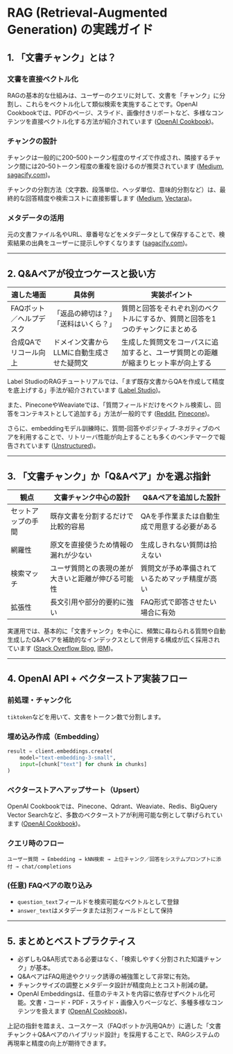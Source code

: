 # RAG (Retrieval-Augmented Generation) の実践ガイド

## 1. 「文書チャンク」とは？

### 文書を直接ベクトル化

RAGの基本的な仕組みは、ユーザーのクエリに対して、文書を「チャンク」に分割し、これらをベクトル化して類似検索を実施することです。OpenAI Cookbookでは、PDFのページ、スライド、画像付きリポートなど、多様なコンテンツを直接ベクトル化する方法が紹介されています ([OpenAI Cookbook](https://cookbook.openai.com/))。

### チャンクの設計

チャンクは一般的に200–500トークン程度のサイズで作成され、隣接するチャンク間には20–50トークン程度の重複を設けるのが推奨されています ([Medium](https://medium.com/), [sagacify.com](https://sagacify.com/))。

チャンクの分割方法（文字数、段落単位、ヘッダ単位、意味的分割など）は、最終的な回答精度や検索コストに直接影響します ([Medium](https://medium.com/), [Vectara](https://vectara.com/))。

### メタデータの活用

元の文書ファイル名やURL、章番号などをメタデータとして保存することで、検索結果の出典をユーザーに提示しやすくなります ([sagacify.com](https://sagacify.com/))。

---

## 2. Q&Aペアが役立つケースと扱い方


| 適した場面              | 具体例                                    | 実装ポイント                                                                       |
| ----------------------- | ----------------------------------------- | ---------------------------------------------------------------------------------- |
| FAQボット／ヘルプデスク | 「返品の締切は？」「送料はいくら？」      | 質問と回答をそれぞれ別のベクトルにするか、質問と回答を1つのチャンクにまとめる      |
| 合成QAでリコール向上    | ドメイン文書からLLMに自動生成させた疑問文 | 生成した質問文をコーパスに追加すると、ユーザ質問との距離が縮まりヒット率が向上する |

Label StudioのRAGチュートリアルでは、「まず既存文書からQAを作成して精度を底上げする」手法が紹介されています ([Label Studio](https://labelstud.io/))。

また、PineconeやWeaviateでは、「質問フィールドだけをベクトル検索し、回答をコンテキストとして追加する」方法が一般的です ([Reddit](https://reddit.com/), [Pinecone](https://pinecone.io/))。

さらに、embeddingモデル訓練時に、質問-回答やポジティブ-ネガティブのペアを利用することで、リトリーバ性能が向上することも多くのベンチマークで報告されています ([Unstructured](https://unstructured.io/))。

---

## 3. 「文書チャンク」か「Q&Aペア」かを選ぶ指針


| 観点               | 文書チャンク中心の設計                             | Q&Aペアを追加した設計                          |
| ------------------ | -------------------------------------------------- | ---------------------------------------------- |
| セットアップの手間 | 既存文書を分割するだけで比較的容易                 | QAを手作業または自動生成で用意する必要がある   |
| 網羅性             | 原文を直接使うため情報の漏れが少ない               | 生成しきれない質問は拾えない                   |
| 検索マッチ         | ユーザ質問との表現の差が大きいと距離が伸びる可能性 | 質問文が予め準備されているためマッチ精度が高い |
| 拡張性             | 長文引用や部分的要約に強い                         | FAQ形式で即答させたい場合に有効                |

実運用では、基本的に「文書チャンク」を中心に、頻繁に尋ねられる質問や自動生成したQ&Aペアを補助的なインデックスとして併用する構成が広く採用されています ([Stack Overflow Blog](https://stackoverflow.blog/), [IBM](https://ibm.com/))。

---

## 4. OpenAI API + ベクターストア実装フロー

### 前処理・チャンク化

`tiktoken`などを用いて、文書をトークン数で分割します。

### 埋め込み作成（Embedding）

```python
result = client.embeddings.create(
    model="text-embedding-3-small",
    input=[chunk["text"] for chunk in chunks]
)
```

### ベクターストアへアップサート（Upsert）

OpenAI Cookbookでは、Pinecone、Qdrant、Weaviate、Redis、BigQuery Vector Searchなど、多数のベクターストアが利用可能な例として挙げられています ([OpenAI Cookbook](https://cookbook.openai.com/))。

### クエリ時のフロー

```
ユーザー質問 → Embedding → kNN検索 → 上位チャンク／回答をシステムプロンプトに添付 → chat/completions
```

### (任意) FAQペアの取り込み

* `question_text`フィールドを検索可能なベクトルとして登録
* `answer_text`はメタデータまたは別フィールドとして保持

---

## 5. まとめとベストプラクティス

* 必ずしもQ&A形式である必要はなく、「検索しやすく分割された知識チャンク」が基本。
* Q&AペアはFAQ用途やクリック誘導の補強策として非常に有効。
* チャンクサイズの調整とメタデータ設計が精度向上とコスト削減の鍵。
* OpenAI Embeddingsは、任意のテキストを内容に依存せずベクトル化可能。文書・コード・PDF・スライド・画像入りページなど、多種多様なコンテンツを扱えます ([OpenAI Cookbook](https://cookbook.openai.com/))。

上記の指針を踏まえ、ユースケース（FAQボットか汎用QAか）に適した「文書チャンク＋Q&Aペアのハイブリッド設計」を採用することで、RAGシステムの再現率と精度の向上が期待できます。
